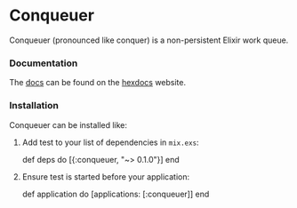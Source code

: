 # Conqueuer

Conqueuer (pronounced like conquer) is a non-persistent Elixir work queue.


### Documentation

The [docs](http://hexdocs.pm/conqueuer/0.1.0/Conqueuer.html) can be found on the
[hexdocs](http://hexdocs.pm) website.


### Installation

Conqueuer can be installed like:

  1. Add test to your list of dependencies in `mix.exs`:

        def deps do
          [{:conqueuer, "~> 0.1.0"}]
        end

  2. Ensure test is started before your application:

        def application do
          [applications: [:conqueuer]]
        end
